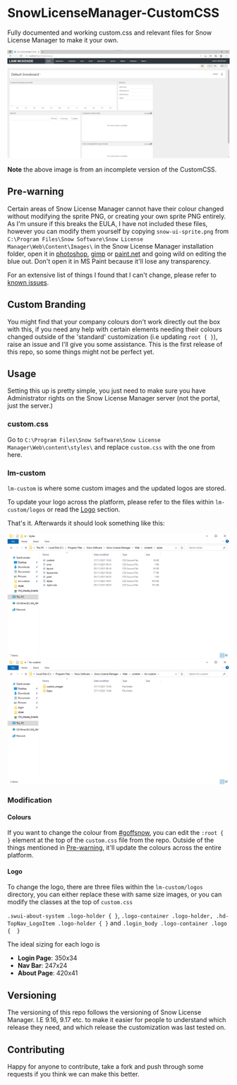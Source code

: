 # SnowLicenseManager-CustomCSS
Fully documented and working custom.css and relevant files for Snow License Manager to make it your own.

![Screenshot of the SnowLicenseManager Snowboard with Custom CSS](/Images/customCSS_Snowboard.png)

__Note__ the above image is from an incomplete version of the CustomCSS.

## Pre-warning
Certain areas of Snow License Manager cannot have their colour changed without modifying the sprite PNG, or creating your own sprite PNG entirely.  As I'm unsure if this breaks the EULA, I have not included these files, however you can modify them yourself by copying `snow-ui-sprite.png` from `C:\Program Files\Snow Software\Snow License Manager\Web\Content\Images\` in the Snow License Manager installation folder, open it in [photoshop](https://www.adobe.com/uk/products/photoshop/), [gimp](https://www.gimp.org/) or [paint.net](https://www.getpaint.net/) and going wild on editing the blue out.  Don't open it in MS Paint because it'll lose any transparency. 

For an extensive list of things I found that I can't change, please refer to [known issues](KNOWNISSUES.MD). 

## Custom Branding
You might find that your company colours don't work directly out the box with this, if you need any help with certain elements needing their colours changed outside of the 'standard' customization (i.e updating `root { }`), raise an issue and I'll give you some assistance.  This is the first release of this repo, so some things might not be perfect yet.

## Usage
Setting this up is pretty simple, you just need to make sure you have Administrator rights on the Snow License Manager server (not the portal, just the server.)

### custom.css
Go to `C:\Program Files\Snow Software\Snow License Manager\Web\content\styles\` and replace `custom.css` with the one from here.

### lm-custom
`lm-custom` is where some custom images and the updated logos are stored.

To update your logo across the platform, please refer to the files within `lm-custom/logos` or read the [Logo](#logo) section.

That's it.  Afterwards it should look something like this:

![Screenshot of Styles directory](/Images/lm-styles.png)
![Screenshot of Content directory](/Images/lm-custom.png)

### Modification
#### Colours
If you want to change the colour from [#goffsnow](/Images/goffsnow.png), you can edit the `:root { }` element at the top of the `custom.css` file from the repo. Outside of the things mentioned in [Pre-warning](#pre-warning), it'll update the colours across the entire platform.

#### Logo
To change the logo, there are three files within the `lm-custom/logos` directory, you can either replace these with same size images, or you can modify the classes at the top of `custom.css`

`.swui-about-system .logo-holder { }`, `.logo-container .logo-holder, .hd-TopNav_LogoItem .logo-holder { }` and `.login_body .logo-container .logo {  }`

The ideal sizing for each logo is

- **Login Page**: 350x34
- **Nav Bar**: 247x24
- **About Page**: 420x41

## Versioning
The versioning of this repo follows the versioning of Snow License Manager.  I.E 9.16, 9.17 etc. to make it easier for people to understand which release they need, and which release the customization was last tested on.

## Contributing
Happy for anyone to contribute, take a fork and push through some requests if you think we can make this better. 
